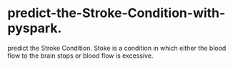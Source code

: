 # predict-the-Stroke-Condition-with-pyspark.
predict the Stroke Condition. Stoke is a condition in which either the blood flow to the brain stops or blood flow is excessive.
